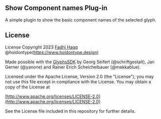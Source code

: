 ## Show Component names Plug-in

A simple plugin to show the basic component names of the selected glyph.

## License

License
Copyright 2023 [Fadhl Haqq](https://www.akufadhl.com) @holdontype(https://www.holdontype.design)

Made possible with the [GlyphsSDK](https://github.com/schriftgestalt/GlyphsSDK) by Georg Seifert (@schriftgestalt), Jan Gerner (@yanone) and Rainer Erich Scheichelbauer (@mekkablue).

Licensed under the Apache License, Version 2.0 (the "License"); you may not use this file except in compliance with the License. You may obtain a copy of the License at

[http://www.apache.org/licenses/LICENSE-2.0](http://www.apache.org/licenses/LICENSE-2.0)

See the License file included in this repository for further details.